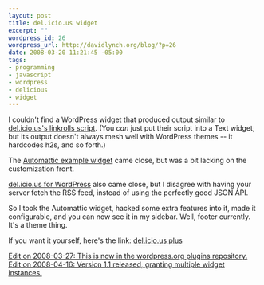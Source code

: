 ```yaml
--- 
layout: post
title: del.icio.us widget
excerpt: ""
wordpress_id: 26
wordpress_url: http://davidlynch.org/blog/?p=26
date: 2008-03-20 11:21:45 -05:00
tags: 
- programming
- javascript
- wordpress
- delicious
- widget
---
```

I couldn't find a WordPress widget that produced output similar to [del.icio.us's linkrolls script](http://del.icio.us/help/linkrolls). (You *can* just put their script into a Text widget, but its output doesn't always mesh well with WordPress themes -- it hardcodes h2s, and so forth.)

The [Automattic example widget](http://automattic.com/code/widgets/) came close, but was a bit lacking on the customization front.

[del.icio.us for WordPress](http://rick.jinlabs.com/code/delicious/) also came close, but I disagree with having your server fetch the RSS feed, instead of using the perfectly good JSON API.

So I took the Automattic widget, hacked some extra features into it, made it configurable, and you can now see it in my sidebar. Well, footer currently. It's a theme thing.

If you want it yourself, here's the link:  [del.icio.us plus](http://wordpress.org/extend/plugins/delicious-plus/)

<ins>Edit on 2008-03-27: This is now in the wordpress.org plugins repository.</ins>
<ins>Edit on 2008-04-16: Version 1.1 released, granting multiple widget instances.</ins>
